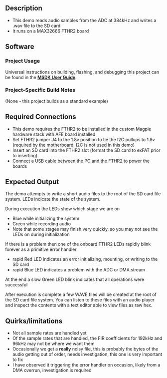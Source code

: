 ## Description

- This demo reads audio samples from the ADC at 384kHz and writes a .wav file to the SD card
- It runs on a MAX32666 FTHR2 board

## Software

### Project Usage

Universal instructions on building, flashing, and debugging this project can be found in the **[MSDK User Guide](https://analogdevicesinc.github.io/msdk/USERGUIDE/)**.

### Project-Specific Build Notes

(None - this project builds as a standard example)

## Required Connections

- This demo requires the FTHR2 to be installed in the custom Magpie hardware stack with AFE board installed
- Set FTHR2 jumper J4 to the 1.8v position to tie the I2C pullups to 1.8v (required by the motherboard, I2C is not used in this demo)
- Insert an SD card into the FTHR2 slot (format the SD card to exFAT prior to inserting)
- Connect a USB cable between the PC and the FTHR2 to power the boards

## Expected Output

The demo attempts to write a short audio files to the root of the SD card file system. LEDs indicate the state of the system.

During execution the LEDs show which stage we are on

- Blue while initializing the system
- Green while recording audio
- Note that some stages may finish very quickly, so you may not see the LEDs on during initialization

If there is a problem then one of the onboard FTHR2 LEDs rapidly blink forever as a primitive error handler

- rapid Red LED indicates an error initializing, mounting, or writing to the SD card
- rapid Blue LED indicates a problem with the ADC or DMA stream


At the end a slow Green LED blink indicates that all operations were successful

After execution is complete a few WAVE files will be created at the root of the SD card file system. You can listen to these
files with an audio player and inspect the contents with a text editor able to view files as raw hex.

## Quirks/limitations
- Not all sample rates are handled yet
- Of the sample rates that are handled, the FIR coefficients for 192kHz and 96kHz may not be where we want them
- Occasionally we get a __really__ noisy file, this is probably the bytes of the audio getting out of order, needs investigation, this one is very important to fix
- I have observed it triggering the error handler on occasion, likely from a DMA overrun, investigation is required
